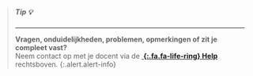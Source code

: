 > ##### **Tip** :bulb:
> ---
> **Vragen, onduidelijkheden, problemen, opmerkingen of zit je compleet vast?**  
> Neem contact op met je docent via de **[*&nbsp;*{:.fa.fa-life-ring} Help](#)** rechtsboven.
{:.alert.alert-info}